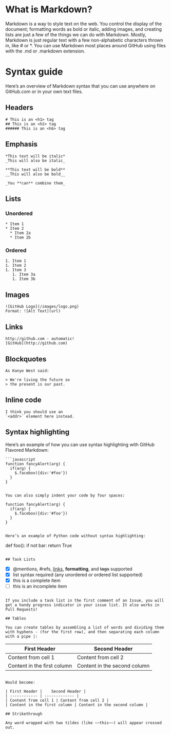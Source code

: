 # What is Markdown?

Markdown is a way to style text on the web. You control the display of the document; formatting words as bold or italic, adding images, and creating lists are just a few of the things we can do with Markdown. Mostly, Markdown is just regular text with a few non-alphabetic characters thrown in, like # or *. You can use Markdown most places around GitHub using files with the .md or .markdown extension.

# Syntax guide

Here’s an overview of Markdown syntax that you can use anywhere on GitHub.com or in your own text files.

## Headers
```
# This is an <h1> tag
## This is an <h2> tag
###### This is an <h6> tag
```

## Emphasis
```
*This text will be italic*
_This will also be italic_

**This text will be bold**
__This will also be bold__

_You **can** combine them_
```

## Lists

### Unordered
```
* Item 1
* Item 2
  * Item 2a
  * Item 2b
```

### Ordered
```
1. Item 1
1. Item 2
1. Item 3
   1. Item 3a
   1. Item 3b
```

## Images
```
![GitHub Logo](/images/logo.png)
Format: ![Alt Text](url)
```

## Links
```
http://github.com - automatic!
[GitHub](http://github.com)
```

## Blockquotes
```
As Kanye West said:

> We're living the future so
> the present is our past.
```

## Inline code
```
I think you should use an
`<addr>` element here instead.
```

## Syntax highlighting

Here’s an example of how you can use syntax highlighting with GitHub Flavored Markdown:
```
```javascript
function fancyAlert(arg) {
  if(arg) {
    $.facebox({div:'#foo'})
  }
}
```
```

You can also simply indent your code by four spaces:
```
    function fancyAlert(arg) {
      if(arg) {
        $.facebox({div:'#foo'})
      }
    }
```

Here’s an example of Python code without syntax highlighting:
```
def foo():
    if not bar:
        return True
```

## Task Lists
```
- [x] @mentions, #refs, [links](), **formatting**, and <del>tags</del> supported
- [x] list syntax required (any unordered or ordered list supported)
- [x] this is a complete item
- [ ] this is an incomplete item
```

If you include a task list in the first comment of an Issue, you will get a handy progress indicator in your issue list. It also works in Pull Requests!

## Tables

You can create tables by assembling a list of words and dividing them with hyphens - (for the first row), and then separating each column with a pipe |:

```
| First Header | Second Header |
| ------------ | ------------- |
| Content from cell 1 |	Content from cell 2 |
| Content in the first column |	Content in the second column |
```

Would become:

| First Header |	Second Header |
| ------------ | ------------- |
| Content from cell 1 |	Content from cell 2 |
| Content in the first column |	Content in the second column |

## Strikethrough

Any word wrapped with two tildes (like ~~this~~) will appear crossed out.
